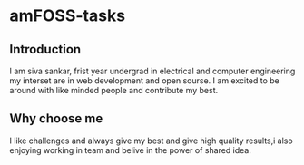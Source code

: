 # amFOSS-tasks

## Introduction 
I am siva sankar, frist year undergrad in electrical and computer engineering my interset are in web development and open sourse.
I am excited to be around with like minded people and contribute my best.

## Why choose me
I like challenges and always give my best and give high quality results,i also enjoying working in team and belive in 
the power of shared idea.




